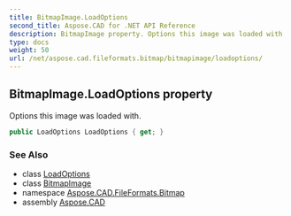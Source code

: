 ```yaml
---
title: BitmapImage.LoadOptions
second_title: Aspose.CAD for .NET API Reference
description: BitmapImage property. Options this image was loaded with
type: docs
weight: 50
url: /net/aspose.cad.fileformats.bitmap/bitmapimage/loadoptions/
---
```

## BitmapImage.LoadOptions property

Options this image was loaded with.

```csharp
public LoadOptions LoadOptions { get; }
```

### See Also

* class [LoadOptions](../../../aspose.cad/loadoptions/)
* class [BitmapImage](../)
* namespace [Aspose.CAD.FileFormats.Bitmap](../../bitmapimage/)
* assembly [Aspose.CAD](../../../)


